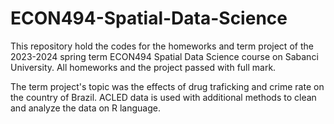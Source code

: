 # ECON494-Spatial-Data-Science
This repository hold the codes for the homeworks and term project of the 2023-2024 spring term ECON494 Spatial Data Science course on Sabanci University. All homeworks and the project passed with full mark.

The term project's topic was the effects of drug traficking and crime rate on the country of Brazil. ACLED data is used with additional methods to clean and analyze the data on R language.
